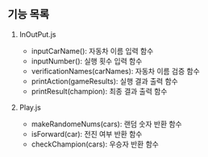 ## 기능 목록

1. InOutPut.js

   - inputCarName(): 자동차 이름 입력 함수
   - inputNumber(): 실행 횟수 입력 함수
   - verificationNames(carNames): 자동차 이름 검증 함수
   - printAction(gameResults): 실행 결과 출력 함수
   - printResult(champion): 최종 결과 출력 함수

2. Play.js
   - makeRandomeNums(cars): 랜덤 숫자 반환 함수
   - isForward(car): 전진 여부 반환 함수
   - checkChampion(cars): 우승자 반환 함수
